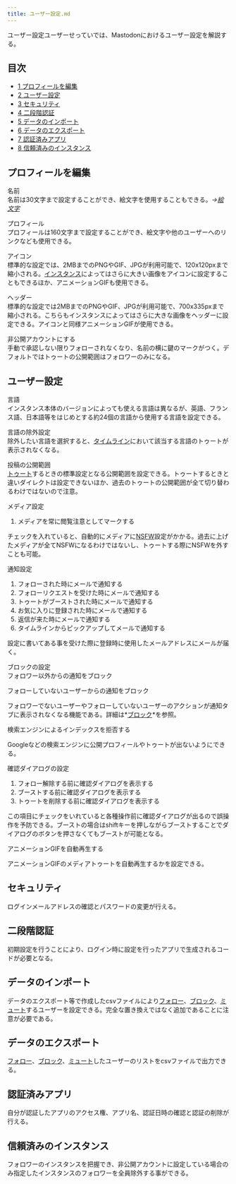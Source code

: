 ```yaml
---
title: ユーザー設定.md
---
```

<div>

ユーザー設定ユーザーせっていでは、Mastodonにおけるユーザー設定を解説する。

  

<div>

<div lang="ja" dir="ltr">

## 目次

</div>

-   [1 プロフィールを編集](#.E3.83.97.E3.83.AD.E3.83.95.E3.82.A3.E3.83.BC.E3.83.AB.E3.82.92.E7.B7.A8.E9.9B.86)
-   [2 ユーザー設定](#.E3.83.A6.E3.83.BC.E3.82.B6.E3.83.BC.E8.A8.AD.E5.AE.9A)
-   [3 セキュリティ](#.E3.82.BB.E3.82.AD.E3.83.A5.E3.83.AA.E3.83.86.E3.82.A3)
-   [4 二段階認証](#.E4.BA.8C.E6.AE.B5.E9.9A.8E.E8.AA.8D.E8.A8.BC)
-   [5 データのインポート](#.E3.83.87.E3.83.BC.E3.82.BF.E3.81.AE.E3.82.A4.E3.83.B3.E3.83.9D.E3.83.BC.E3.83.88)
-   [6 データのエクスポート](#.E3.83.87.E3.83.BC.E3.82.BF.E3.81.AE.E3.82.A8.E3.82.AF.E3.82.B9.E3.83.9D.E3.83.BC.E3.83.88)
-   [7 認証済みアプリ](#.E8.AA.8D.E8.A8.BC.E6.B8.88.E3.81.BF.E3.82.A2.E3.83.97.E3.83.AA)
-   [8 信頼済みのインスタンス](#.E4.BF.A1.E9.A0.BC.E6.B8.88.E3.81.BF.E3.81.AE.E3.82.A4.E3.83.B3.E3.82.B9.E3.82.BF.E3.83.B3.E3.82.B9)

</div>

## プロフィールを編集

名前  
名前は30文字まで設定することができ、絵文字を使用することもできる。*→[絵文字](/%E7%B5%B5%E6%96%87%E5%AD%97 "絵文字")*

プロフィール  
プロフィールは160文字まで設定することができ、絵文字や他のユーザーへのリンクなども使用できる。

アイコン  
標準的な設定では、2MBまでのPNGやGIF、JPGが利用可能で、120x120pxまで縮小される。[インスタンス](/%E3%82%A4%E3%83%B3%E3%82%B9%E3%82%BF%E3%83%B3%E3%82%B9 "インスタンス")によってはさらに大きい画像をアイコンに設定することもできるほか、アニメーションGIFも使用できる。

ヘッダー  
標準的な設定では2MBまでのPNGやGIF、JPGが利用可能で、700x335pxまで縮小される。こちらもインスタンスによってはさらに大きな画像をヘッダーに設定できる。アイコンと同様アニメーションGIFが使用できる。

非公開アカウントにする  
手動で承認しない限りフォローされなくなり、名前の横に鍵のマークがつく。デフォルトではトゥートの公開範囲はフォロワーのみになる。

## ユーザー設定

言語  
インスタンス本体のバージョンによっても使える言語は異なるが、英語、フランス語、日本語等をはじめとする約24個の言語から使用する言語を設定できる。

言語の除外設定  
除外したい言語を選択すると、[タイムライン](/%E3%82%BF%E3%82%A4%E3%83%A0%E3%83%A9%E3%82%A4%E3%83%B3 "タイムライン")において該当する言語のトゥートが表示されなくなる。

投稿の公開範囲  
[トゥート](/%E3%83%88%E3%82%A5%E3%83%BC%E3%83%88 "トゥート")するときの標準設定となる公開範囲を設定できる。トゥートするときと違いダイレクトは設定できないほか、過去のトゥートの公開範囲が全て切り替わるわけではないので注意。

メディア設定

1.  メディアを常に閲覧注意としてマークする

チェックを入れていると、自動的にメディアに[NSFW](/NSFW "NSFW")設定がかかる。過去に上げたメディアが全てNSFWになるわけではないし、トゥートする際にNSFWを外すことも可能。

通知設定

1.  フォローされた時にメールで通知する
2.  フォローリクエストを受けた時にメールで通知する
3.  トゥートがブーストされた時にメールで通知する
4.  お気に入りに登録された時にメールで通知する
5.  返信が来た時にメールで通知する
6.  タイムラインからピックアップしてメールで通知する

設定に書いてある事を受けた際に登録時に使用したメールアドレスにメールが届く。

ブロックの設定  
フォロワー以外からの通知をブロック

フォローしていないユーザーからの通知をブロック

フォロワーでないユーザーやフォローしていないユーザーのアクションが通知タブに表示されなくなる機能である。詳細は*[ブロック](/%E3%83%96%E3%83%AD%E3%83%83%E3%82%AF "ブロック")*を参照。

検索エンジンによるインデックスを拒否する

Googleなどの検索エンジンに公開プロフィールやトゥートが出ないようにできる。

確認ダイアログの設定

1.  フォロー解除する前に確認ダイアログを表示する
2.  ブーストする前に確認ダイアログを表示する
3.  トゥートを削除する前に確認ダイアログを表示する

この項目にチェックをいれていると各種操作前に確認ダイアログが出るので誤操作を予防できる。ブーストの場合はshiftキーを押しながらブーストすることでダイアログのボタンを押さなくてもブーストが可能となる。

アニメーションGIFを自動再生する

アニメーションGIFのメディアトゥートを自動再生するかを設定できる。

## セキュリティ

ログインメールアドレスの確認とパスワードの変更が行える。

## 二段階認証

初期設定を行うことにより、ログイン時に設定を行ったアプリで生成されるコードが必要となる。

## データのインポート

データのエクスポート等で作成したcsvファイルにより[フォロー](/%E3%83%95%E3%82%A9%E3%83%AD%E3%83%BC "フォロー")、[ブロック](/%E3%83%96%E3%83%AD%E3%83%83%E3%82%AF "ブロック")、[ミュート](/%E3%83%9F%E3%83%A5%E3%83%BC%E3%83%88 "ミュート")するユーザーを設定できる。完全な置き換えではなく追加であることに注意が必要である。

## データのエクスポート

[フォロー](/%E3%83%95%E3%82%A9%E3%83%AD%E3%83%BC "フォロー")、[ブロック](/%E3%83%96%E3%83%AD%E3%83%83%E3%82%AF "ブロック")、[ミュート](/%E3%83%9F%E3%83%A5%E3%83%BC%E3%83%88 "ミュート")したユーザーのリストをcsvファイルで出力できる。

## 認証済みアプリ

自分が認証したアプリのアクセス権、アプリ名、認証日時の確認と認証の削除が行える。

## 信頼済みのインスタンス

フォロワーのインスタンスを把握でき、非公開アカウントに設定している場合のみ指定したインスタンスのフォロワーを全員除外する事ができる。

</div>
